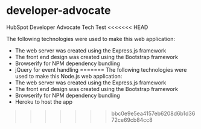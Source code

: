 # developer-advocate
HubSpot Developer Advocate Tech Test
<<<<<<< HEAD

The following technologies were used to make this web application:
- The web server was created using the Express.js framework
- The front end design was created using the Bootstrap framework
- Browserify for NPM dependency bundling
- jQuery for event handling
=======
The following technologies were used to make this Node.js web application:
- The web server was created using the Express.js framework
- The front end design was created using the Bootstrap framework
- Browserify for NPM dependency bundling
- Heroku to host the app
>>>>>>> bbc0e9e5ea4157eb6208d6b1d3672ce69cb84cc8
